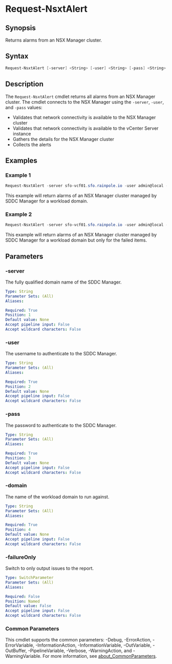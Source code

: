# Request-NsxtAlert

## Synopsis

Returns alarms from an NSX Manager cluster.

## Syntax

```powershell
Request-NsxtAlert [-server] <String> [-user] <String> [-pass] <String> [-domain] <String> [-failureOnly] [<CommonParameters>]
```

## Description

The `Request-NsxtAlert` cmdlet returns all alarms from an NSX Manager cluster.
The cmdlet connects to the NSX Manager using the `-server`, `-user`, and `-pass` values:

- Validates that network connectivity is available to the NSX Manager cluster
- Validates that network connectivity is available to the vCenter Server instance
- Gathers the details for the NSX Manager cluster
- Collects the alerts

## Examples

### Example 1

```powershell
Request-NsxtAlert -server sfo-vcf01.sfo.rainpole.io -user admin@local -pass VMw@re1!VMw@re1! -domain sfo-w01
```

This example will return alarms of an NSX Manager cluster managed by SDDC Manager for a workload domain.

### Example 2

```powershell
Request-NsxtAlert -server sfo-vcf01.sfo.rainpole.io -user admin@local -pass VMw@re1!VMw@re1! -domain sfo-w01 -failureOnly
```

This example will return alarms of an NSX Manager cluster managed by SDDC Manager for a workload domain but only for the failed items.

## Parameters

### -server

The fully qualified domain name of the SDDC Manager.

```yaml
Type: String
Parameter Sets: (All)
Aliases:

Required: True
Position: 1
Default value: None
Accept pipeline input: False
Accept wildcard characters: False
```

### -user

The username to authenticate to the SDDC Manager.

```yaml
Type: String
Parameter Sets: (All)
Aliases:

Required: True
Position: 2
Default value: None
Accept pipeline input: False
Accept wildcard characters: False
```

### -pass

The password to authenticate to the SDDC Manager.

```yaml
Type: String
Parameter Sets: (All)
Aliases:

Required: True
Position: 3
Default value: None
Accept pipeline input: False
Accept wildcard characters: False
```

### -domain

The name of the workload domain to run against.

```yaml
Type: String
Parameter Sets: (All)
Aliases:

Required: True
Position: 4
Default value: None
Accept pipeline input: False
Accept wildcard characters: False
```

### -failureOnly

Switch to only output issues to the report.

```yaml
Type: SwitchParameter
Parameter Sets: (All)
Aliases:

Required: False
Position: Named
Default value: False
Accept pipeline input: False
Accept wildcard characters: False
```

### Common Parameters

This cmdlet supports the common parameters: -Debug, -ErrorAction, -ErrorVariable, -InformationAction, -InformationVariable, -OutVariable, -OutBuffer, -PipelineVariable, -Verbose, -WarningAction, and -WarningVariable. For more information, see [about_CommonParameters](http://go.microsoft.com/fwlink/?LinkID=113216).
